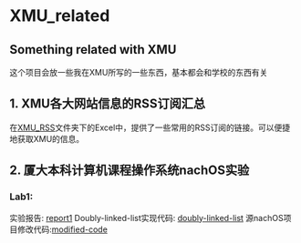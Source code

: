 # XMU_related
Something related with XMU
---
这个项目会放一些我在XMU所写的一些东西，基本都会和学校的东西有关

## 1. XMU各大网站信息的RSS订阅汇总

在[XMU_RSS](https://github.com/ForenewHan/XMU_related/tree/master/XMU_RSS)文件夹下的Excel中，提供了一些常用的RSS订阅的链接。可以便捷地获取XMU的信息。

## 2. 厦大本科计算机课程**操作系统**nachOS实验

### Lab1:

实验报告: [report1](https://github.com/ForenewHan/XMU_related/blob/master/nachOS/Lab1/report1.pdf)
Doubly-linked-list实现代码: [doubly-linked-list](https://github.com/ForenewHan/XMU_related/tree/master/nachOS/Lab1/code/doubly-linked-list)
源nachOS项目修改代码:[modified-code](https://github.com/ForenewHan/XMU_related/tree/master/nachOS/Lab1/code/modified-code)
